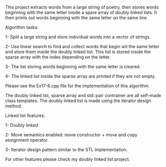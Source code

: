 This project extracts words from a large string of poetry, then stores words beginning with the same letter inside a spare array of doubly linked lists. 
It then prints out words beginning with the same letter on the same line. 


Algorithm tasks:

1- Split a large string and store individual words into a vector of strings.

2- Use linear search to find and collect words that begin wit the same letter and store them inside the doubly linked list. This list is stored inside the sparse array 
with the index depending on the letter. 

3- The list storing words beginning with the same letter is cleared. 

4- The linked list inside the sparse array are printed if they are not empty. 

Please see the Ex17-6.cpp file for the implementation of this algorithm. 

The doubly linked list, sparse array and std::pair contrainer are all self-made class templates. The doubly linked list is made using the iterator design method.


Linked list features:

1- Doubly linked 

2- Move semantics enabled: move constructor + move and copy assignment operator.

3- Iterator design pattern similar to the STL implementation. 

For other features please check my doubly linked list project. 

